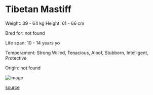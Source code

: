 # Tibetan Mastiff

Weight: 39 - 64 kg
Height: 61 - 66 cm

Bred for: not found 

Life span: 10 - 14 years yo

Temperament: Strong Willed, Tenacious, Aloof, Stubborn, Intelligent, Protective

Origin: not found

![image](https://cdn2.thedogapi.com/images/SkM9sec47_1280.jpg)

[source](https://api.thedogapi.com/v1/breeds/244)
